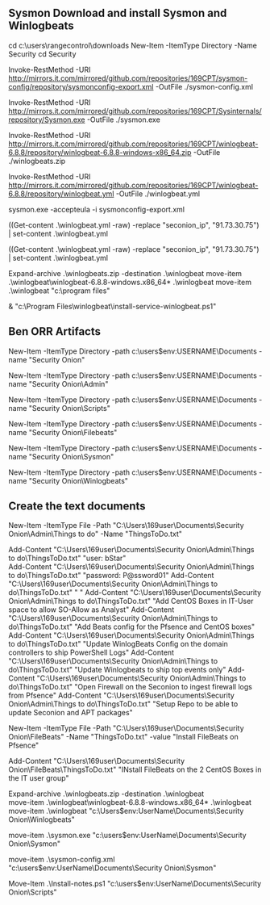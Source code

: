 ## Sysmon Download and install Sysmon and Winlogbeats  

cd c:\users\rangecontrol\downloads
New-Item -ItemType Directory -Name Security
cd Security

Invoke-RestMethod -URI http://mirrors.it.com/mirrored/github.com/repositories/169CPT/sysmon-config/repository/sysmonconfig-export.xml -OutFile ./sysmon-config.xml  

Invoke-RestMethod -URI http://mirrors.it.com/mirrored/github.com/repositories/169CPT/Sysinternals/repository/Sysmon.exe -OutFile ./sysmon.exe  

Invoke-RestMethod -URI http://mirrors.it.com/mirrored/github.com/repositories/169CPT/winlogbeat-6.8.8/repository/winlogbeat-6.8.8-windows-x86_64.zip -OutFile ./winlogbeats.zip  

Invoke-RestMethod -URI http://mirrors.it.com/mirrored/github.com/repositories/169CPT/winlogbeat-6.8.8/repository/winlogbeat.yml -OutFile ./winlogbeat.yml  

sysmon.exe -accepteula -i sysmonconfig-export.xml

((Get-content .\winlogbeat.yml -raw) -replace "seconion_ip", "91.73.30.75") | set-content .\winlogbeat.yml  

((Get-content .\winlogbeat.yml -raw) -replace "seconion_ip", "91.73.30.75") | set-content .\winlogbeat.yml  

Expand-archive .\winlogbeats.zip -destination .\winlogbeat
move-item .\winlogbeat\winlogbeat-6.8.8-windows.x86_64\* .\winlogbeat
move-item .\winlogbeat "c:\program files\"  

& "c:\Program Files\winlogbeat\install-service-winlogbeat.ps1"  

## Ben ORR Artifacts

New-Item -ItemType Directory -path c:\users\$env:USERNAME\Documents -name "Security Onion"

New-Item -ItemType Directory -path c:\users\$env:USERNAME\Documents -name "Security Onion\Admin"

New-Item -ItemType Directory -path c:\users\$env:USERNAME\Documents -name "Security Onion\Scripts"

New-Item -ItemType Directory -path c:\users\$env:USERNAME\Documents -name "Security Onion\Filebeats"

New-Item -ItemType Directory -path c:\users\$env:USERNAME\Documents -name "Security Onion\Sysmon"

New-Item -ItemType Directory -path c:\users\$env:USERNAME\Documents -name "Security Onion\Winlogbeats"  

## Create the text documents

New-Item -ItemType File -Path "C:\Users\169user\Documents\Security Onion\Admin\Things to do" -Name "ThingsToDo.txt"  

Add-Content "C:\Users\169user\Documents\Security Onion\Admin\Things to do\ThingsToDo.txt" "user: bStar"  
Add-Content "C:\Users\169user\Documents\Security Onion\Admin\Things to do\ThingsToDo.txt" "password: P@ssword01"
Add-Content "C:\Users\169user\Documents\Security Onion\Admin\Things to do\ThingsToDo.txt" " "
Add-Content "C:\Users\169user\Documents\Security Onion\Admin\Things to do\ThingsToDo.txt" "Add CentOS Boxes in IT-User space to allow SO-Allow as Analyst"
Add-Content "C:\Users\169user\Documents\Security Onion\Admin\Things to do\ThingsToDo.txt" "Add Beats config for the Pfsence and CentOS boxes"
Add-Content "C:\Users\169user\Documents\Security Onion\Admin\Things to do\ThingsToDo.txt" "Update WinlogBeats Config on the domain controllers to ship PowerShell Logs"
Add-Content "C:\Users\169user\Documents\Security Onion\Admin\Things to do\ThingsToDo.txt" "Update Winlogbeats to ship top events only"
Add-Content "C:\Users\169user\Documents\Security Onion\Admin\Things to do\ThingsToDo.txt" "Open Firewall on the Seconion to ingest firewall logs from Pfsence"
Add-Content "C:\Users\169user\Documents\Security Onion\Admin\Things to do\ThingsToDo.txt" "Setup Repo to be able to update Seconion and APT packages"

New-Item -ItemType File -Path "C:\Users\169user\Documents\Security Onion\FileBeats" -Name "ThingsToDo.txt"  -value "Install FileBeats on Pfsence"

Add-Content "C:\Users\169user\Documents\Security Onion\FileBeats\ThingsToDo.txt" "INstall FileBeats on the 2 CentOS Boxes in the IT user group"

Expand-archive .\winlogbeats.zip -destination .\winlogbeat  
move-item .\winlogbeat\winlogbeat-6.8.8-windows.x86_64\* .\winlogbeat
move-item .\winlogbeat "c:\Users\$env:UserName\Documents\Security Onion\Winlogbeats"  

move-item .\sysmon.exe "c:\users\$env:UserName\Documents\Security Onion\Sysmon"  

move-item .\sysmon-config.xml "c:\users\$env:UserName\Documents\Security Onion\Sysmon"

Move-Item .\Install-notes.ps1 "c:\users\$env:UserName\Documents\Security Onion\Scripts" 
